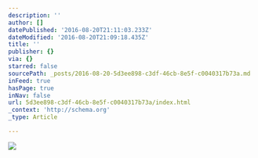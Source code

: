 ```yaml
---
description: ''
author: []
datePublished: '2016-08-20T21:11:03.233Z'
dateModified: '2016-08-20T21:09:18.435Z'
title: ''
publisher: {}
via: {}
starred: false
sourcePath: _posts/2016-08-20-5d3ee898-c3df-46cb-8e5f-c0040317b73a.md
inFeed: true
hasPage: true
inNav: false
url: 5d3ee898-c3df-46cb-8e5f-c0040317b73a/index.html
_context: 'http://schema.org'
_type: Article

---
```

![](https://the-grid-user-content.s3-us-west-2.amazonaws.com/e6ad32ea-1e5c-4c83-a5f8-e5f168131f6a.jpg)